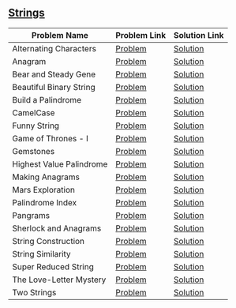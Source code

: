 ## [Strings](https://www.hackerrank.com/domains/algorithms/strings)

Problem Name|Problem Link|Solution Link
---|---|---
Alternating Characters |[Problem](https://www.hackerrank.com/challenges/alternating-characters/problem)|[Solution](/alternating-characters.cpp)
Anagram|[Problem](https://www.hackerrank.com/challenges/anagram/problem)|[Solution](/anagram.c)
Bear and Steady Gene|[Problem](https://www.hackerrank.com/challenges/bear-and-steady-gene/problem)|[Solution](/bear-and-steady-gene.cpp)
Beautiful Binary String|[Problem](https://www.hackerrank.com/challenges/beautiful-binary-string/problem)|[Solution](/beautiful-binary-string.cpp)
Build a Palindrome|[Problem](https://www.hackerrank.com/challenges/challenging-palindromes/problem)|[Solution](/challenging-palindromes.c)
CamelCase|[Problem](https://www.hackerrank.com/challenges/camelcase/problem)|[Solution](/camelcase.cpp)
Funny String|[Problem](https://www.hackerrank.com/challenges/funny-string/problem)|[Solution](/funny-string.cpp)
Game of Thrones - I|[Problem](https://www.hackerrank.com/challenges/game-of-thrones/problem)|[Solution](/game-of-thrones.c)
Gemstones|[Problem](https://www.hackerrank.com/challenges/gem-stones/problem)|[Solution](/gem-stones.c)
Highest Value Palindrome|[Problem](https://www.hackerrank.com/challenges/richie-rich/problem)|[Solution](/richie-rich.cpp)
Making Anagrams|[Problem](https://www.hackerrank.com/challenges/making-anagrams/problem)|[Solution](/making-anagrams.cpp)
Mars Exploration|[Problem](https://www.hackerrank.com/challenges/mars-exploration/problem)|[Solution](/mars-exploration.cpp)
Palindrome Index|[Problem](https://www.hackerrank.com/challenges/palindrome-index/problem)|[Solution](/palindrome-index.cpp)
Pangrams|[Problem](https://www.hackerrank.com/challenges/pangrams/problem)|[Solution](/pangrams.c)
Sherlock and Anagrams|[Problem](https://www.hackerrank.com/challenges/sherlock-and-anagrams/problem)|[Solution](/sherlock-and-anagrams.cpp)
String Construction |[Problem](https://www.hackerrank.com/challenges/string-construction/problem)|[Solution](/string-construction.cpp)
String Similarity|[Problem](https://www.hackerrank.com/challenges/string-similarity/problem)|[Solution](/string-similarity.cpp)
Super Reduced String|[Problem](https://www.hackerrank.com/challenges/reduced-string/problem)|[Solution](/reduced-string.cpp)
The Love-Letter Mystery|[Problem](https://www.hackerrank.com/challenges/the-love-letter-mystery/problem)|[Solution](/the-love-letter-mystery.c)
Two Strings|[Problem](https://www.hackerrank.com/challenges/two-strings/problem)|[Solution](/two-strings.cpp)
